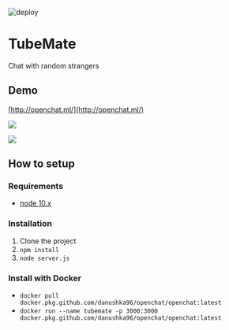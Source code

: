 ![deploy](https://github.com/Danushka96/openchat/workflows/deploy/badge.svg?branch=master)

# TubeMate

Chat with random strangers

## Demo
[http://openchat.ml/](http://openchat.ml/)

![](https://i.imgur.com/TdRDHhW.png)

![](https://i.imgur.com/7GrnaGa.png)

## How to setup

### Requirements
* [node 10.x](https://nodejs.org/dist/latest-v10.x/)

### Installation

1. Clone the project
3. `npm install`
5. `node server.js`

### Install with Docker

* `docker pull docker.pkg.github.com/danushka96/openchat/openchat:latest`
* `docker run --name tubemate -p 3000:3000 docker.pkg.github.com/danushka96/openchat/openchat:latest`
